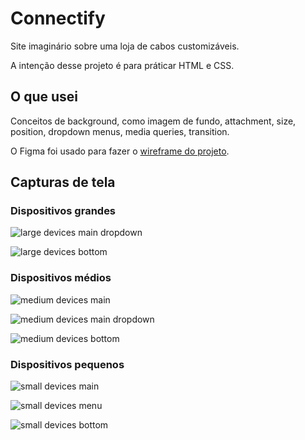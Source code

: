 # Connectify
Site imaginário sobre uma loja de cabos customizáveis.

A intenção desse projeto é para práticar HTML e CSS.

## O que usei
Conceitos de background, como imagem de fundo, attachment, size, position, dropdown menus, media queries, transition.

O Figma foi usado para fazer o [wireframe do projeto](https://www.figma.com/file/RTWFYEmUZUOWINziZYCJBD/Connectify?node-id=0%3A1&t=oUnjY9P5SJk8orx3-0).

## Capturas de tela 

### Dispositivos grandes

![large devices main dropdown](images/screenshots/large-devices-main-dropdown-menu.png)

![large devices bottom](images/screenshots/large-devices-bottom.png)

### Dispositivos médios

![medium devices main](images/screenshots/medium-devices-main.png)

![medium devices main dropdown](images/screenshots/medium-devices-main-dropdown-menu.png)

![medium devices bottom](images/screenshots/medium-devices-bottom.png)

### Dispositivos pequenos

![small devices main](images/screenshots/small-devices-main.png)

![small devices menu](images/screenshots/small-devices-menu.png)

![small devices bottom](images/screenshots/small-devices-bottom.png)
